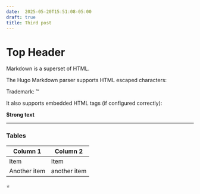 ```yaml
---
date:  2025-05-20T15:51:08-05:00
draft: true
title: Third post
---
```

Top Header
==========

Markdown is a superset of HTML.

The Hugo Markdown parser supports HTML escaped characters:

Trademark: &trade;

It also supports embedded HTML tags (if configured correctly):

<strong>Strong text</strong>

---------------

### Tables

Column 1    | Column 2
---------   |--------
Item        |   Item
Another item|   another item

:star:
